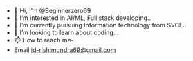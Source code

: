 - 👋 Hi, I’m @Beginnerzero69
- 👀 I’m interested in AI/ML, Full stack developing..
- 🌱 I’m currently pursuing Information technology from SVCE..
- 💞️ I’m looking to learn about coding...
- 📫 How to reach me-
- Email id-rishimundra69@gmail.com


<!---
Beginnerzero69/Beginnerzero69 is a ✨ special ✨ repository because its `README.md` (this file) appears on your GitHub profile.
You can click the Preview link to take a look at your changes.
--->
